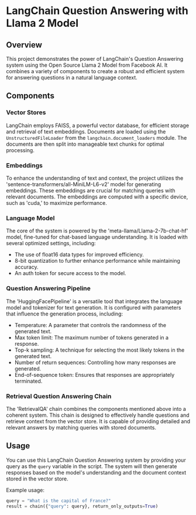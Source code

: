 # LangChain Question Answering with Llama 2 Model

## Overview

This project demonstrates the power of LangChain's Question Answering system using the Open Source Llama 2 Model from Facebook AI. It combines a variety of components to create a robust and efficient system for answering questions in a natural language context.

## Components

### Vector Stores

LangChain employs FAISS, a powerful vector database, for efficient storage and retrieval of text embeddings. Documents are loaded using the `UnstructuredFileLoader` from the `langchain.document_loaders` module. The documents are then split into manageable text chunks for optimal processing.

### Embeddings

To enhance the understanding of text and context, the project utilizes the 'sentence-transformers/all-MiniLM-L6-v2' model for generating embeddings. These embeddings are crucial for matching queries with relevant documents. The embeddings are computed with a specific device, such as 'cuda,' to maximize performance.

### Language Model

The core of the system is powered by the 'meta-llama/Llama-2-7b-chat-hf' model, fine-tuned for chat-based language understanding. It is loaded with several optimized settings, including:
- The use of float16 data types for improved efficiency.
- 8-bit quantization to further enhance performance while maintaining accuracy.
- An auth token for secure access to the model.

### Question Answering Pipeline

The 'HuggingFacePipeline' is a versatile tool that integrates the language model and tokenizer for text generation. It is configured with parameters that influence the generation process, including:
- Temperature: A parameter that controls the randomness of the generated text.
- Max token limit: The maximum number of tokens generated in a response.
- Top-k sampling: A technique for selecting the most likely tokens in the generated text.
- Number of return sequences: Controlling how many responses are generated.
- End-of-sequence token: Ensures that responses are appropriately terminated.

### Retrieval Question Answering Chain

The 'RetrievalQA' chain combines the components mentioned above into a coherent system. This chain is designed to effectively handle questions and retrieve context from the vector store. It is capable of providing detailed and relevant answers by matching queries with stored documents.

## Usage

You can use this LangChain Question Answering system by providing your query as the `query` variable in the script. The system will then generate responses based on the model's understanding and the document context stored in the vector store.

Example usage:

```python
query = "What is the capital of France?"
result = chain({"query": query}, return_only_outputs=True)

